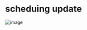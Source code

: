 # scheduing update
![image](https://github.com/user-attachments/assets/13f6c950-b335-49bd-85bb-b5bfcd7e3e66)
